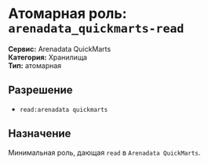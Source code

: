 # Атомарная роль: `arenadata_quickmarts-read`

**Сервис:** Arenadata QuickMarts  
**Категория:** Хранилища  
**Тип:** атомарная

## Разрешение
- `read:arenadata quickmarts`

## Назначение
Минимальная роль, дающая `read` в `Arenadata QuickMarts`.
